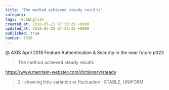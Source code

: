 ```yaml
---
title: "The method achieved steady results"
category: 
tags: TechEnglish
created_at: 2018-05-21 07:30:29 +0900
updated_at: 2018-05-25 07:29:43 +0900
published: true
number: 7530
---
```


@ AXIS April 2018
Feature
Authentication & Security in the near future
p023

> The method achieved steady results 

https://www.merriam-webster.com/dictionary/steady
> 2 : showing little variation or fluctuation : STABLE, UNIFORM



